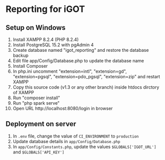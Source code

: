 # Reporting for iGOT

## Setup on Windows
1. Install XAMPP 8.2.4 (PHP 8.2.4)
1. Install PostgreSQL 15.2 with pgAdmin 4
1. Create database named "igot_reporting" and restore the database backup
1. Edit file app/Config/Database.php to update the database name
1. Install Composer
1. In php.ini uncomment "extension=intl", "extension=gd", "extension=pgsql", "extension=pdo_pgsql", "extension=zip" and restart XAMPP
1. Copy this source code (v1.3 or any other branch) inside htdocs dirctory of XAMPP
1. Run "composer install"
1. Run "php spark serve"
1. Open URL http://localhost:8080/login in browser

## Deployment on server
1. In `.env` file, change the value of `CI_ENVIRONMENT` to `production`
1. Update database details in `app/Config/Database.php` 
1. In `app/Config/Constants.php`, update the values `$GLOBALS['IGOT_URL']` and `$GLOBALS['API_KEY']`
